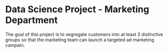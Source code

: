 # Data Science Project - Marketing Department

The goal of this project is to segregate customers into at least 3 distinctive groups so that the marketing team can launch a targeted ad marketing campain.
